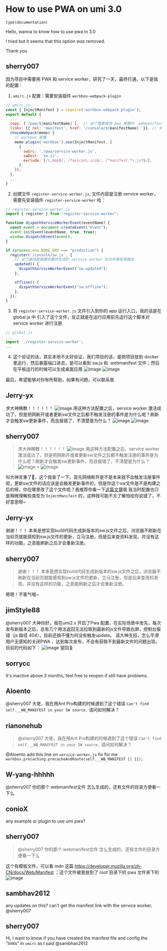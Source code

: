 # How to use PWA on umi 3.0

`type(documentation)`

Hello,
wanna to know how to use pwa in 3.0

I tried but it seems that this option was removed.

Thank you

## sherry007

因为项目中需要用 PWA 和 service worker，研究了一天，最终打通，以下是我的配置：

1. `umirc.js` 配置：需要安装插件 `workbox-webpack-plugin`

```javascript
// umirc.js
const { InjectManifest } = require('workbox-webpack-plugin');
export default {
  ...
  copy: [`/pwa/${manifestName}`],  // 这个需要提供 pwa 需要的 .webmanifest 文件，然后手动将其拷贝到构建之后的目录（dist）下
  links: [{ rel: 'manifest', href: `/console/${manifestName}` }], // 手动插入 .webmanifest 文件的 link
  chainWebpack(memo) {
    // workbox 配置
    memo.plugin('workbox').use(InjectManifest, [
      {
        swSrc: './pwa/service-worker.js',
        swDest: 'sw.js',
        exclude: [/\.map$/, /favicon\.ico$/, /^manifest.*\.js?$/],
      },
    ]);
  },
  ...
}
```

2. 创建文件 `register-service-worker.js`, 文件内容是注册 service worker，需要先安装插件 `register-service-worker` 哈：

```javascript
// register-service-worker.js
import { register } from "register-service-worker";

function dispathServiceWorkerEvent(eventName) {
  const event = document.createEvent("Event");
  event.initEvent(eventName, true, true);
  window.dispatchEvent(event);
}

if (process.env.NODE_ENV === "production") {
  register(`/console/sw.js`, {
    // 这个路径是根据你最终生成的 service worker 的文件路径来确定
    updated() {
      dispathServiceWorkerEvent("sw.updated");
    },

    offline() {
      dispathServiceWorkerEvent("sw.offline");
    },
  });
}
```

3. 将 `register-service-worker.js` 文件引入到你的 app 运行入口，我的话是在 global.js 中 引入了这个文件，反正就是在运行应用前先运行这个脚本对 service worker 进行注册

```javascript
// global.js
...
import './register-service-worker';
...
```

4. 这个验证的话，其实本地不太好验证，我们项目的话，是把项目放到 docker 里运行，然后暴露端口进去，是可以看到 sw.js 和 .webmanifest 文件；然后在平板运行的时候可以生成桌面应用
   ![image](https://user-images.githubusercontent.com/5960194/89148723-34bb0c00-d58d-11ea-9ea6-82d382721694.png)
   ![image](https://user-images.githubusercontent.com/5960194/89148794-5e743300-d58d-11ea-9060-1c6676ddbe0b.png)

最后，希望能够对你有所帮助，如果有问题，可以联系我

## Jerry-yx

求大神赐教！！！！！！
![image](https://user-images.githubusercontent.com/34082804/91928409-8a124680-ed0e-11ea-9836-78cdb2a6bfd5.png)
用这种方法配置之后，service worker 激活成功了，但是把网断开或者更新sw文件之后都不触发注册的事件是为什么呢？刷新才会触发sw更新事件，而且报错了，不清楚是为什么？
![image](https://user-images.githubusercontent.com/34082804/91928436-99918f80-ed0e-11ea-9b05-68031cb5613c.png)
![image](https://user-images.githubusercontent.com/34082804/91928726-5b48a000-ed0f-11ea-8d51-71944e1771c8.png)

## sherry007

> 求大神赐教！！！！！！
> ![image](https://user-images.githubusercontent.com/34082804/91928409-8a124680-ed0e-11ea-9836-78cdb2a6bfd5.png)
> 用这种方法配置之后，service worker 激活成功了，但是把网断开或者更新sw文件之后都不触发注册的事件是为什么呢？刷新才会触发sw更新事件，而且报错了，不清楚是为什么？
> ![image](https://user-images.githubusercontent.com/34082804/91928436-99918f80-ed0e-11ea-9b05-68031cb5613c.png) > ![image](https://user-images.githubusercontent.com/34082804/91928726-5b48a000-ed0f-11ea-8d51-71944e1771c8.png)

叫大神言重了🤣，这个我查了一下，首先网络断开是不是本来就不会触发注册事件呢，更新sw文件的话应该是会触发更新事件的，但是你这个sw文件是不是构建之后的呀，你在哪里改了这个文件呢？我推荐你看一下[这篇文章](https://developers.google.com/web/fundamentals/primers/service-workers#update-a-service-worker)哦
我当时配置也只是稍微理解些类型为 `InjectManifest` 的，这种我可能不太了解怕给你说错了，不好意思呀~

## Jerry-yx

谢谢！！！
本来是想实现build代码生成新版本的sw.js文件之后，浏览器不刷新在当前页就能感知到sw.js文件的更新，立马注册，但是后来查资料发现，并没有这样的功能，之恶能刷新之后才会重新注册。

## sherry007

> 谢谢！！！
> 本来是想实现build代码生成新版本的sw.js文件之后，浏览器不刷新在当前页就能感知到sw.js文件的更新，立马注册，但是后来查资料发现，并没有这样的功能，之恶能刷新之后才会重新注册。

嗯嗯！不客气哦~

## jimStyle88

@sherry007 大神你好，我在umi2.x 开启了Pwa 配置，在实际场景中发先，每次发布新版本之后，总有几个用法返回无法拉取到最新的js文件导致白屏，控制台报错（js 路径 404），目前还搞不懂为何没有触发update。 请大神支招，怎么平滑用户无感知的关闭PWA ，达到每次发布，不会有获取不到最新文件的问题出现。
目前的代码如下：
![image](https://user-images.githubusercontent.com/20588608/97127303-394e2580-1774-11eb-981b-2c54b551fe73.png)
望回复

## sorrycc

It's inactive above 3 months, feel free to reopen if still have problems.

## Aloento

@sherry007 大佬，我在用Ant Pro构建的时候遇到了这个错误
`Can't find self.__WB_MANIFEST in your SW source.`
请问如何解决？

## rianonehub

> @sherry007 大佬，我在用Ant Pro构建的时候遇到了这个错误 `Can't find self.__WB_MANIFEST in your SW source.` 请问如何解决？

@Aloento
add this line on `service-worker.js` fix for me
`workbox.precaching.precacheAndRoute(self.__WB_MANIFEST || []);`

## W-yang-hhhhh

@sherry007 你的那个.webmanifest文件 怎么生成的，还有文件的目录方便看一下么

## conioX

any example or plugin to use umi pwa?

## sherry007

> @sherry007 你的那个.webmanifest文件 怎么生成的，还有文件的目录方便看一下么

这个有模板文件，可以看 mdn 这篇 https://developer.mozilla.org/zh-CN/docs/Web/Manifest ；这个文件被我放到了 root 目录下的 pwa 文件夹下的
![image](https://user-images.githubusercontent.com/5960194/154025702-d2855601-adb4-42a1-a28a-97595c8df048.png)

## sambhav2612

any updates on this? can't get the manifest link with the service worker. @sherry007

## sherry007

>

Hi, I want to know if you have created the manifest file and config the "links" in `umirc` as I said @sambhav2612
